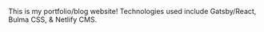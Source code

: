This is my portfolio/blog website! Technologies used include Gatsby/React, Bulma CSS, & Netlify CMS.